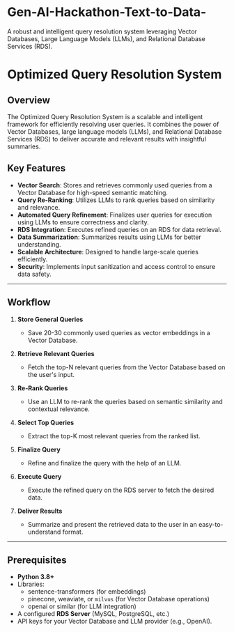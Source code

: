# Gen-AI-Hackathon-Text-to-Data-
A robust and intelligent query resolution system leveraging Vector Databases, Large Language Models (LLMs), and Relational Database Services (RDS).


# Optimized Query Resolution System

## Overview
The Optimized Query Resolution System is a scalable and intelligent framework for efficiently resolving user queries. It combines the power of Vector Databases, large language models (LLMs), and Relational Database Services (RDS) to deliver accurate and relevant results with insightful summaries.

## Key Features
- **Vector Search**: Stores and retrieves commonly used queries from a Vector Database for high-speed semantic matching.
- **Query Re-Ranking**: Utilizes LLMs to rank queries based on similarity and relevance.
- **Automated Query Refinement**: Finalizes user queries for execution using LLMs to ensure correctness and clarity.
- **RDS Integration**: Executes refined queries on an RDS for data retrieval.
- **Data Summarization**: Summarizes results using LLMs for better understanding.
- **Scalable Architecture**: Designed to handle large-scale queries efficiently.
- **Security**: Implements input sanitization and access control to ensure data safety.

---

## Workflow
1. **Store General Queries**  
   - Save 20-30 commonly used queries as vector embeddings in a Vector Database.

2. **Retrieve Relevant Queries**  
   - Fetch the top-N relevant queries from the Vector Database based on the user's input.

3. **Re-Rank Queries**  
   - Use an LLM to re-rank the queries based on semantic similarity and contextual relevance.

4. **Select Top Queries**  
   - Extract the top-K most relevant queries from the ranked list.

5. **Finalize Query**  
   - Refine and finalize the query with the help of an LLM.

6. **Execute Query**  
   - Execute the refined query on the RDS server to fetch the desired data.

7. **Deliver Results**  
   - Summarize and present the retrieved data to the user in an easy-to-understand format.

---

## Prerequisites
- **Python 3.8+**
- Libraries:
  - sentence-transformers (for embeddings)
  - pinecone, weaviate, or `milvus` (for Vector Database operations)
  - openai or similar (for LLM integration)
- A configured **RDS Server** (MySQL, PostgreSQL, etc.)
- API keys for your Vector Database and LLM provider (e.g., OpenAI).
